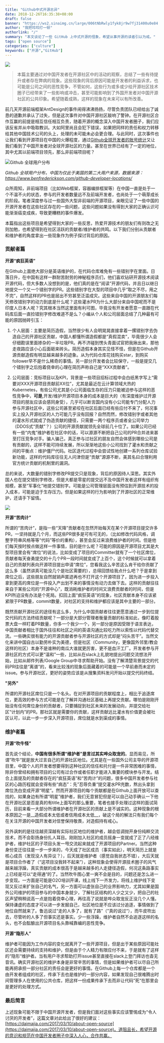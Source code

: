 ```yaml
---
title: "Github中式开源志异"
date: 2018-12-26T16:35:38+08:00
draft: false
banner: "https://ws2.sinaimg.cn/large/006tNbRwly1fyk8jr9w7fj31400u0e84.jpg"
author: "我把玲玲打一顿"
authorlink: "/"
summary: "本文谈论了一些 GitHub 上中式开源的怪象，希望从事开源的读者引以为戒。"
tags: ["open source"]
categories: ["culture"]
keywords: ["开源","GitHub"]
---
```


![](https://ws3.sinaimg.cn/large/006tNbRwly1fyhtsvj93tj31e00pa7h3.jpg)

> 本篇主要通过对中国开发者在开源社区中的活动的观察，总结了一些有待提升或者存在弊病的现象。这些现象的背后原因可能是开发者的利益诉求，也可能是公司之间的恶性竞争，不管如何，这些行为或多或少给开源社区技术圈子已经带来了一些影响或冲击，甚至可能影响到了外国开发者对中国开源社区的公共印象。希望随着成熟，这样的现象在未来可以有所改善。

前几天开源前端框架AntDesign的事件闹得沸沸扬扬，尽管负责团队已经给出了诚恳的道歉并承认了过失，但是这次事件对中国开源社区敲响了警钟。在开源社区合作互赢的前提是相互信任相互负责，随着开源的概念深入中国开发者圈子，我们应该反省并从中吸取教训。大如阿里尚且会犯下错误，如果把同样的责任和权力转移给其他中国技术公司的头上，处理的未可能未必会更合理。与此同时，这次事件也让我们看到开源项目在中国的火爆程度，通过[Github全球开发者的账号统计](https://www.benfrederickson.com/github-developer-locations/)又让我们看到了中国开发者对全球开源社区的力量。甚至在世界已经有了一定的地位，其中尤其以前端项目领先，那么非前端项目呢？

![Github 全球用户分布](https://ws3.sinaimg.cn/large/006tNbRwly1fyk7s5zugcj31om0u0494.jpg)

*Github 全球用户分布，中国为仅此于美国的第二大用户来源，数据来源：https://www.benfrederickson.com/github-developer-locations/*

众所周知，非前端项目（比如Web框架，容器编排框架等）在中国一直是处于一个不温不火的状态，参与的开发者数量远不及前端开发者，也尚处于一个萌芽成长的阶段。笔者深度参与过一些国外大型非前端的开源项目，亲眼见证了一些中国的开源开发者在这些社区存在的一些问题，这些问题如果没有得到大家的正确认识可能渐渐癌变成疾，导致更糟糕的事件爆发。

本篇指出这些项目是希望得到大家的一些反思，热爱开源技术的朋友们有则改之无则加勉，也希望得到在社区活跃的贡献者/维护者的共鸣。以下我们分别从贡献者和维护者的角度拿出一些现象作为例子探讨背后的原因。

### 贡献者篇

__开源“疯狂英语”__

在Github上面绝大部分是英语维护的，在代码仓库难免有一些错别字在里面。日落日升，在中国有这样一群耐苦耐劳的神秘程序员们，他们喜欢钻研开源技术阅读开源代码，但大多数人没想到的是，他们真的是在“阅读”开源代码，并且日以继日地提交一个又一个错别字的PR。这些错别字在大型的项目中几乎“取之不尽，用之不完”，自然这样的PR也是层出不穷甚至泛滥成灾。这些来自中国的开源朋友们每天修改错别字的动力到底是什么呢？这些灌水PR为什么大部分来自中国呢而不是印度人日本人呢？究其根本当然这里面有利可图，毕竟没有开发者愿意一直跟在代码库后面一直捡错别字修改难道不是么？小编从个人和公司层面总结了几种最有可能的原因抛砖引玉：

1. 个人层面：主要是简历造假，当然很少有人会明晃晃直接拿着一摞错别字去伪造自己的开源社区贡献，中国人都懂所谓造假都是“真假混卖”，毕竟很少人会仔细勘误里面掺杂的一半垃圾PR。再不济碰到愣头青面试官把我揪出来，那他走夜路应该小心后面砸来砖头。简历造假本身其实见怪不怪，但是在Github开源贡献造假有明显越来越多的迹象。从为代码仓库花钱购买star，到购买follower早不是什么稀奇的事情。另一部分开发者会比较保守，一般是提交几个错别字之后抱着侥幸的心理在简历声称自己是“XXX贡献者”。

2. 公司层面：竞标项目以及KPI，背景是一些项目招标过程中会白纸黑字写上“需要对XXX开源项目贡献前XX位”，尤其是最近在云计算领域大热的Kubernetes，有些公司尤其是小公司面临生存的压力只能被迫参与这样的恶性竞争中，__可是__,开发/维护开源项目本身的成本是巨大的（有深度维护过开源项目的朋友应该会感同身受），几乎可以断言国内没有小公司能专门分配人力参与开源社区中，这些公司甚至紧咬在社区后面已经有些应付不来了，何况事实上投入开源社区的人力可能几乎没有回报？自然而然，修改错别字或者其他的灌水形式就成了伪造贡献的捷径，只需要一两个程序员或者全公司举力（DDOS式“贡献”？）公司的开源贡献就领先全球前几十位了。如果公司已经有一些“内鬼”维护者在社区中的话，可以源源不断把自己公司的PR合并进来甚至打压竞争对手。骗人骗己，真正参与过社区的朋友自然会体感到哪些公司是有贡献的，这样不能可持续发展，所以渐渐地这些小公司找到了灌水和贡献之间的平衡点：维护僵尸代码。社区迭代过程中会尝试性地创建一系列仓库试验新功能，这样的代码库往往无人问津但是“贡献”源源不断，美其名曰合理利用官方统计贡献的机制里的漏洞。

总的来说，大数量的错别字修改PR提交只是现象，背后的原因待人深思。其实外国人也在提交错别字修改，但是大都是零星的提交远不及中国开发者这样有组织有规模，甚至“军事化”地提交错别字。可能是公司管理层面没有预估到开源技术的投入成本，可能是迫于生存压力。但是如果这样的行为影响到了开源社区的正常维护，还请手下留情。

![](https://ws1.sinaimg.cn/large/006tNbRwly1fyk7ugkhqfj31in0u07is.jpg)

__开源“苦肉计”__

所谓的“苦肉计”，是指一些“天降”贡献者在忽然开始每天在某个开源项目提交许多PR，一坚持就是几个月，而这些PR很多是可有可无的，（比如修改代码风格，调整字符串风格等等“代码”等价的重构），甚至会反过来浪费维护者的时间。但是他们每天按时按点做这样一件事情，目的是什么呢？可能的原因是开源项目尤其是大型项目里会有“席位”的说法，比如变成了项目的Committer就有了一个社区席位，贡献者每天奋勇提交的十几个PR一段时间就变成了上百个，这个时候就可以拿着自己的贡献列表向开源项目提出申请“席位”，您看我这么辛苦这么肯干给你贡献了这么多（虽然讲真可能没几个是社区需要的），总得回馈给我点什么吧？于是拿到席位之后，这些朋友自然就销声匿迹再也不打开这个开源项目了，因为进一步投入拿到更高的席位是一件投入产出划不来的事情没有动力去做下去。这样的贡献往往来自于某些公司的“开源中心”，既消耗维护者的时间又浪费贡献者的时间，但是KPI所迫没有办法是个死局。扣回上面“疯狂英语”的现象，社区贡献本身不应该紧紧限于PR数量，commit数量，对社区的支持和维护都应该是其中主要的一部分。

既然贡献开源社区的途径有这么多，为什么中国贡献者往往更愿意通过一步到位提交代码的方法终结贡献呢？一部分是大部分管理者衡量贡献的标准如此，像盯着股票大盘一样盯着PR数量，你多一个我少一个，另一部分是原因受限于语言表达，中国贡献者相比于国外往往和社区之间的英语沟通比较吃力所以索性以代码代替交流。一些确实很有能力的开源贡献者参与开源社区的方式却是“闷头苦干”。当然文化来讲中国自古以勤劳朴实为美德，但是社区（Community，更像国外邻里/教会这样的社区）本身不是谁种的南瓜大谁就更厉害，更不是血汗工厂。开发者参与开源社区的方式可以更“温和”一些，比如从在slack上礼貌地提出问题交流想法开始，比如从邮件列表/Google Group中寻求帮助开始。没有了解清楚背景提交的代码PR往往是“离谱”的，看来比较浅的现象后面藏着的可能是一个早前悬而未定的issue。参与开源社区，更好的姿势应该是从搜集资料发问开始以提交代码终结。


__"另外"__


所谓的开源社区席位只是一个名头。在对开源项目的贡献程度上，相比于追逐席位，更高效的参与方式可能是在了解并沟通社区基础上再提交贡献。哪怕是刚刚开始没有任何席位身份的贡献者，只要捕捉到社区未来的发展动向，并提交给社区“计划内”的PR。那社区就是需要你的贡献，这样贡献远比灌水有价值更会被社区认可，以此一步一步深入开源项目，席位就是水到渠成的事情。


### 维护者篇

__开源“吹牛怪”__


首先说个结论，__中国有很多所谓“维护者”是言过其实哗众取宠的__。显而易见，所谓”吹牛“就是放大过言自己的开源社区地位。尤其是在一些国外公司主导的开源项目里，中国个人的开发者想要得到这种社区的信任和托付是一件非常困难的事情，除非你曾经和拥有项目的公司有过合作或者任职才能进入重要的模块参与开发。结合上面提及的贡献者存在的“疯狂英语”和“苦肉计”的问题，很多中国开发者参与社区的心路历程就会变得有些“病态”：先”忍辱负重“提交灌水PR充数，熬出头拿到席位洗白变成开源“明星”。然而开源项目的每个贡献都是在Github上面开放可以查找的，如果身边有所谓“明星”维护者，我们无意冒犯但是可以自己动手确认一下他在开源社区是否是真的有title上面写的那么重要，笔者也接手处理过这样的面试简历，目前来看一大部分所谓维护者在开源社区的贡献上是不诚实的。这种现象的根本原因之一是__造假成本太低或者信用成本太低__，破这个局的解法只有我们每个在关注开源的中国开发者对信誉保持敬畏，对造假持有戒心。

另外讽刺的是往往越资深越有实际社区地位的维护者，越会低调抛开身份纯粹交流技术，而不会彰扬身份扎人耳目。刚刚加入社区的成员摇身一变就成了正了八经维护者，维护社区的子项目头发一甩交流起来就成了开源项目的Partner。当然这种身份变迁往往是一步一步来的，今天成了社区成员（事实如此），明天简历上就是核心成员（发现没人有异议？），后天就是维护者（感觉自我状态不错），大后天就是项目合作者了（“这项目没我转不起来”），这种现象会使得开源技术圈子的风气越来越浮躁，真实贡献的成本很高于是越来越多的人走捷径造假，何况这条路事实上已经是可以“走得通“的了。当然吹牛图心里一爽不会是目的，问题还是怎么进一步变现。一方面是可能是O2O培训开课，线上线下一齐发力，将线上维护线下变现又反过来扩张自己的名气，另一方面可以虚张自己的业界影响力，尤其如果是国外公司维护的项目参与的中国本身就少，了解社区结构的人少之又少，把自己的社区声望稍稍说高一点是抱着侥幸心理，再往高了说就是哗众取宠反正没几个人懂。保持谦虚的态度才可以进一步发掘自己，社区地位是不应该过分追逐，事情做到了地位自然就来了。鲁迅说过“走的人多了，就有了路”（”真的说过“），而牛皮吹出去，尽管听的人多了但事实还是事实。少一些浮躁，维护者自然不会追逐这样的名头，也不会酝酿出开源项目名头靠喊靠编的恶性竞争。

__开源“隐形人”__

维护者可能因为工作内容的变化就离开了一些开源项目，但是出于某些原因可能社区还会需要持续的支持和维护，但是由于个人精力有限应付不来，于是就有了这样的“隐形“维护者。当有用户寻求帮助打开issue甚至直接在slack上登门拜访也杳无音讯。确实开源社区的维护本身是非常辛苦的事情，但是如果维护者可以尽自己所能再把承担一部分社区的责任会是更好的事情。在Github上每一个仓库都是一个由开发者组成的社区，传承下去也是维护的一部分内容，如果发现自己很难腾出时间管理多人在使用的公共仓库，把这样一份成果传承下去而非让代码”死“在那里会是更好的处理方式。

### 最后简言

上述现象可能不限于中国开源开发者，但是我们面对这些事实应该警惕成为“令人讨厌的开发者”，这篇文章对此给出了很好的建议：[https://daimajia.com/2017/03/10/about-open-source](https://daimajia.com/2017/03/10/about-open-source)。道阻且长，希望开源的意识和规范在中国开发者圈子中深入人心，合作共赢。